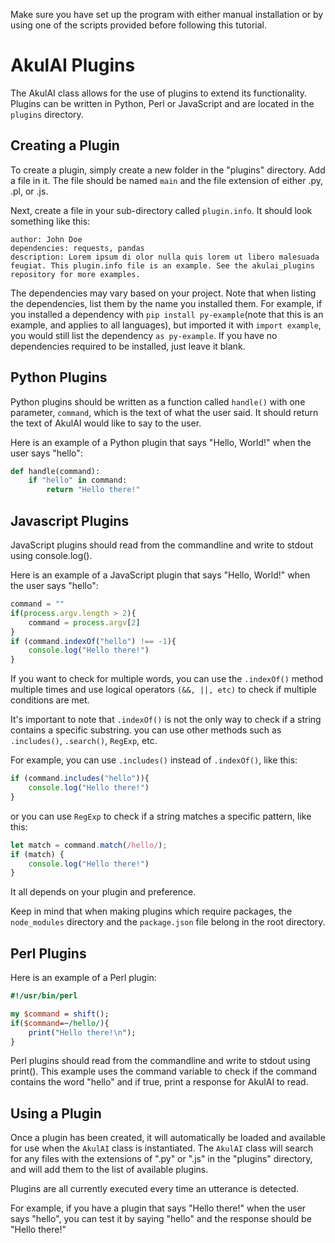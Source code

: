 Make sure you have set up the program with either manual installation or by using one of the scripts provided before following this tutorial.

# AkulAI Plugins

The AkulAI class allows for the use of plugins to extend its functionality. Plugins can be written in Python, Perl or JavaScript and are located in the `plugins` directory.

## Creating a Plugin
To create a plugin, simply create a new folder in the "plugins" directory. Add a file in it. The file should be named `main` and the file extension of either .py, .pl, or .js.

Next, create a file in your sub-directory called `plugin.info`. It should look something like this:

```
author: John Doe
dependencies: requests, pandas
description: Lorem ipsum di olor nulla quis lorem ut libero malesuada feugiat. This plugin.info file is an example. See the akulai_plugins repository for more examples.
```

The dependencies may vary based on your project. Note that when listing the dependencies, list them by the name you installed them. For example, if you installed a dependency with `pip install py-example`(note that this is an example, and applies to all languages), but imported it with `import example`, you would still list the dependency `as py-example`. If you have no dependencies required to be installed, just leave it blank. 

## Python Plugins
Python plugins should be written as a function called `handle()` with one parameter, `command`, which is the text of what the user said. It should return the text of AkulAI would like to say to the user.

Here is an example of a Python plugin that says "Hello, World!" when the user says "hello":

``` python
def handle(command):
    if "hello" in command:
        return "Hello there!"
```
## Javascript Plugins
JavaScript plugins should read from the commandline and write to stdout using console.log().

Here is an example of a JavaScript plugin that says "Hello, World!" when the user says "hello":

``` javascript
command = ""
if(process.argv.length > 2){
    command = process.argv[2]
}
if (command.indexOf("hello") !== -1){
    console.log("Hello there!")
}
```
If you want to check for multiple words, you can use the `.indexOf()` method multiple times and use logical operators `(&&, ||, etc)` to check if multiple conditions are met.

It's important to note that `.indexOf()` is not the only way to check if a string contains a specific substring. you can use other methods such as `.includes()`, `.search()`, `RegExp`, etc.

For example, you can use `.includes()` instead of `.indexOf()`, like this:

``` javascript
if (command.includes("hello")){
    console.log("Hello there!")
}
```
or you can use `RegExp` to check if a string matches a specific pattern, like this:

``` javascript
let match = command.match(/hello/);
if (match) {
    console.log("Hello there!")
}
```
It all depends on your plugin and preference.

Keep in mind that when making plugins which require packages, the `node_modules` directory and the `package.json` file belong in the root directory.

## Perl Plugins

Here is an example of a Perl plugin:

``` perl
#!/usr/bin/perl

my $command = shift();
if($command=~/hello/){
    print("Hello there!\n");
}
```
Perl plugins should read from the commandline and write to stdout using print(). This example uses the command variable to check if the command contains the word "hello" and if true, print a response for AkulAI to read.

## Using a Plugin
Once a plugin has been created, it will automatically be loaded and available for use when the `AkulAI` class is instantiated. The `AkulAI` class will search for any files with the extensions of ".py" or ".js" in the "plugins" directory, and will add them to the list of available plugins.

Plugins are all currently executed every time an utterance is detected.

For example, if you have a plugin that says "Hello there!" when the user says "hello", you can test it by saying "hello" and the response should be "Hello there!"
